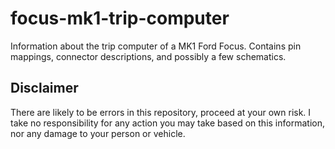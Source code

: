 # focus-mk1-trip-computer

Information about the trip computer of a MK1 Ford Focus. Contains pin mappings, connector descriptions, and possibly a few schematics. 

## Disclaimer
There are likely to be errors in this repository, proceed at your own risk. I take no responsibility for any action you may take based on this information, nor any damage to your person or vehicle.
